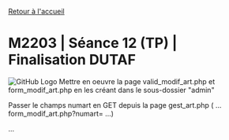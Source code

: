 [Retour à l'accueil](README.md)

# M2203 | Séance 12 (TP) | Finalisation DUTAF


![GitHub Logo](/planmodif.png)
Mettre en oeuvre la page valid_modif_art.php et form_modif_art.php en les créant dans le sous-dossier "admin"

Passer le champs numart en GET depuis la page gest_art.php ( ... form_modif_art.php?numart= ...)

...

